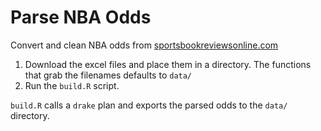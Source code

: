 # Parse NBA Odds

Convert and clean NBA odds from [sportsbookreviewsonline.com](https://www.sportsbookreviewsonline.com)

1. Download the excel files and place them in a directory. The functions that grab the filenames defaults to `data/`
2. Run the `build.R` script. 

`build.R` calls a `drake` plan and exports the parsed odds to the `data/` directory.

